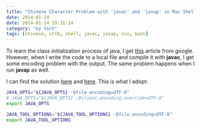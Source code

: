 ```yaml
---
title: "Chinese Character Problem with 'javac' and 'javap' in Mac Shell"
date: 2014-01-24
date: 2014-01-24 19:31:14
category: "my tech"
tags: [chinese, utf8, shell, javac, javap, osx, bash]
---
```


To learn the class initialization process of java, I get [this](http://blog.csdn.net/biaobiaoqi/article/details/11910241) article from google. However, when I write the code to a local file and compile it with **javac**, I get some encoding problem with the output. The same problem happens when I run **javap** as well.

I can find the solution [here](http://stackoverflow.com/questions/361975/setting-the-default-java-character-encoding/623036#623036) and [here](http://stackoverflow.com/questions/361975/setting-the-default-java-character-encoding/623036#623036). This is what I adopt:

```bash
JAVA_OPTS="${JAVA_OPTS} -Dfile.encoding=UTF-8"
# JAVA_OPTS="${JAVA_OPTS} -Dclient.encoding.override=UTF-8"
export JAVA_OPTS

JAVA_TOOL_OPTIONS="${JAVA_TOOL_OPTIONS} -Dfile.encoding=UTF-8"
export JAVA_TOOL_OPTIONS
```
